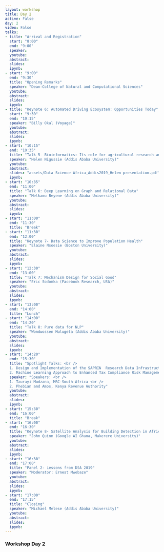 ```yaml
---
layout: workshop
title: Day 2
active: False
day: 2
video: False
talks:
- title: "Arrival and Registration"
  start: "8:00"
  end: "9:00"
  speaker:
  youtube:
  abstract:
  slides:
  ipynb:
- start: "9:00"
  end: "9:30"
  title: "Opening Remarks"
  speaker: "Dean-College of Natural and Computational Sciences"
  youtube:
  abstract:
  slides:
  ipynb:  
- title: "Keynote 6: Automated Driving Ecosystem: Opportunities Today"
  start: "9:30"
  end: "10:15"
  speaker: "Billy Okal (Voyage)"
  youtube:
  abstract:
  slides:
  ipynb:
- start: "10:15"
  end: "10:35"
  title: "Talk 5- Bioinformatics: Its role for agricultural research and food security in Africa"
  speaker: "Helen Nigussie (Addis Ababa University)"
  youtube:
  abstract:
  slides: "assets/Data Science Africa_Addis2019_Helen presentation.pdf"
  ipynb:
- start: "10:35"
  end: "11:00"
  title: "Talk 6: Deep Learning on Graph and Relational Data"
  speaker: "Melkamu Beyene (Addis Ababa University)"
  youtube:
  abstract:
  slides:
  ipynb:
- start: "11:00"
  end: "11:30"
  title: "Break"
- start: "11:30"
  end: "12:00"
  title: "Keynote 7- Data Science to Improve Population Health"
  speaker: "Elaine Nsoesie (Boston University)"
  youtube:
  abstract:
  slides:
  ipynb:
- start: "12:30"
  end: "13:00"
  title: "Talk 7: Mechanism Design for Social Good" 
  speaker: "Eric Sodomka (Facebook Research, USA)"
  youtube:
  abstract:
  slides:
  ipynb:
- start: "13:00"
  end: "14:00"
  title: "Lunch"  
- start: "14:00"
  end: "14:20"
  title: "Talk 8: Pure data for NLP" 
  speaker: "Wondwossen Mulugeta (Addis Ababa University)"
  youtube:
  abstract:
  slides:
  ipynb:
- start: "14:20"
  end: "15:30"
  title: "Spotlight Talks: <br />
  1. Design and Implementation of the SAPRIN  Research Data Infrastructure <br />
  2. Machine Learning Approach to Enhanced Tax Compliance Risk Management" 
  speaker: "Speakers: <br />
  1. Taurayi Mudzana, MRC-South Africa <br />
  2. Phebian and Amos, Kenya Revenue Authority"
  youtube:
  abstract:
  slides:
  ipynb:  
- start: "15:30"
  end: "16:00"
  title: "Break"  
- start: "16:00"
  end: "16:30"
  title: "Keynote 8- Satellite Analysis for Building Detection in Africa"
  speaker: "John Quinn (Google AI Ghana, Makerere University)"
  youtube:
  abstract:
  slides:
  ipynb:
- start: "16:30"
  end: "17:00"
  title: "Panel 2- Lessons from DSA 2019"
  speaker: "Moderator: Ernest Mwebaze"
  youtube:
  abstract:
  slides:
  ipynb: 
- start: "17:00"
  end: "17:15"
  title: "Closing"
  speaker: "Michael Melese (Addis Ababa University)"
  youtube:
  abstract:
  slides:
  ipynb:    
---
```


<h3> <b>Workshop Day 2</b></h3>
